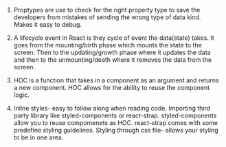1. Proptypes are use to check for the right property type to save the developers from mistakes of sending the wrong type of data kind. Makes it easy to debug. 

2. A lifecycle event in React is they cycle of event the data(state) takes. 
It goes from the mounting/birth phase which mounts the state to the screen. 
Then to the updating/growth phase where it updates the data and then to the unmounting/death where it removes the data from the screen.

3. HOC is a function that takes in a component as an argument and returns a new component. HOC allows for the ability to reuse the component logic.

4. Inline styles- easy to follow along when reading code. 
Importing third party library like styled-components or react-strap. styled-components allow you to reuse compomenets as HOC. react-strap comes with some predefine styling guidelines.
Styling through css file- allows your styling to be in one area.

